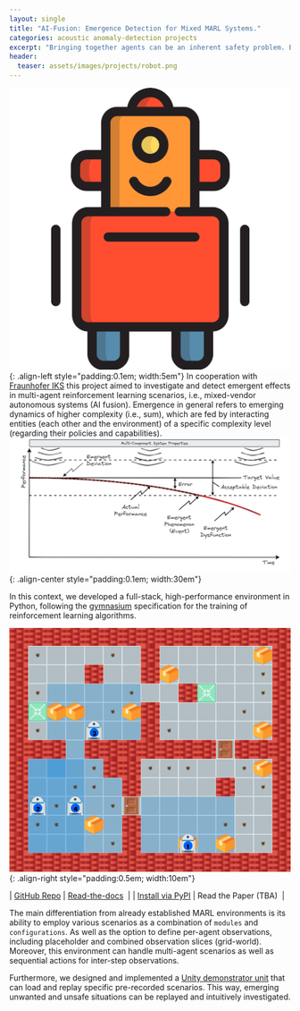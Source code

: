 ```yaml
---
layout: single
title: "AI-Fusion: Emergence Detection for Mixed MARL Systems."
categories: acoustic anomaly-detection projects
excerpt: "Bringing together agents can be an inherent safety problem. Building the basis to mix and match."
header:
  teaser: assets/images/projects/robot.png
---
```


![logo](\assets\images\projects\robot.png){: .align-left style="padding:0.1em; width:5em"}
In cooperation with [Fraunhofer IKS](https://www.iks.fraunhofer.de/) this project aimed to investigate and detect emergent effects in multi-agent reinforcement learning scenarios, i.e., mixed-vendor autonomous systems (AI fusion).
Emergence in general refers to emerging dynamics of higher complexity (i.e., sum), which are fed by interacting entities (each other and the environment) of a specific complexity level (regarding their policies and capabilities).
![Relation emergence](/assets/images/projects/rel_emergence.png){: .align-center style="padding:0.1em; width:30em"}

In this context, we developed a full-stack, high-performance environment in Python, following the [gymnasium](https://gymnasium.farama.org/main/) specification for the training of reinforcement learning algorithms.

<div class="table-right">

![logo](\assets\images\projects\full_domain.png){: .align-right style="padding:0.5em; width:10em"} 

| [GitHub Repo](https://github.com/illiumst/marl-factory-grid/) | [Read-the-docs](https://marl-factory-grid.readthedocs.io/en/latest/)  |
| [Install via PyPI](https://pypi.org/project/Marl-Factory-Grid/) | Read the Paper (TBA)  |

</div>

The main differentiation from already established MARL environments is its ability to employ various scenarios as a combination of `modules` and `configurations`. As well as the option to define per-agent observations, including placeholder and combined observation slices (grid-world). Moreover, this environment can handle multi-agent scenarios as well as sequential actions for inter-step observations.

Furthermore, we designed and implemented a [Unity demonstrator unit](https://github.com/illiumst/F-IKS_demonstrator) that can load and replay specific pre-recorded scenarios. This way, emerging unwanted and unsafe situations can be replayed and intuitively investigated.

